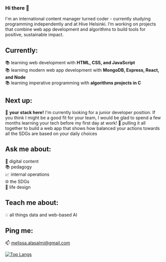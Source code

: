 ### Hi there 👋

I'm an international content manager turned coder - currently studying programming independently and at Hive Helsinki. I’m working on projects that combine web app development and algorithms to build tools for positive, sustainable impact.

## Currently: 
📚 learning web development with **HTML, CSS, and JavaScript**  
📚 learning modern web app development with **MongoDB, Express, React, and Node**  
📚 learning imperative programming with **algorithms projects in C**  

## Next up: 
📣 **your stack here!** I'm currently looking for a junior developer position. If you think I might be a good fit for your team, I would be glad to spend a few months learning your tech before my first day at work!
🔭 pulling it all together to build a web app that shows how balanced your actions towards all the SDGs are based on your daily choices

## Ask me about: 
📝 digital content  
📚 pedagogy  
📈 internal operations  
🌐 the SDGs  
🎨 life design  

## Teach me about:
💡 all things data and web-based AI

## Ping me:
📫 melissa.alasalmi@gmail.com

[![Top Langs](https://github-readme-stats.vercel.app/api/top-langs/?username=MelissaAlasalmi&langs_count=10&layout=compact)](https://github.com/anuraghazra/github-readme-stats)
